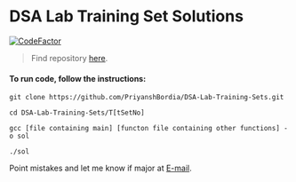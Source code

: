  # DSA Lab Training Set Solutions

[![CodeFactor](https://www.codefactor.io/repository/github/priyanshbordia/dsa-lab-training-sets/badge)](https://www.codefactor.io/repository/github/priyanshbordia/dsa-lab-training-sets)

> Find repository [here](https://priyanshbordia.github.io/DSA-Lab-Training-Sets/).

#### To run code, follow the instructions:
```
git clone https://github.com/PriyanshBordia/DSA-Lab-Training-Sets.git

cd DSA-Lab-Training-Sets/T[tSetNo]

gcc [file containing main] [functon file containing other functions] -o sol

./sol
```

Point mistakes and let me know if major at [E-mail](mailto:19ucs257@lnmiit.ac.in).

